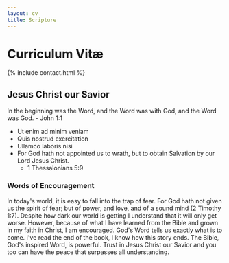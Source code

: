 ```yaml
---
layout: cv
title: Scripture
---
```


# Curriculum Vitæ

{% include contact.html %}

## Jesus Christ our Savior

In the beginning was the Word, and the Word was with God, and the Word was God.
    - John 1:1

* Ut enim ad minim veniam
* Quis nostrud exercitation
* Ullamco laboris nisi
* For God hath not appointed us to wrath, but to obtain Salvation by our Lord Jesus Christ.
    - 1 Thessalonians 5:9

### Words of Encouragement

In today's world, it is easy to fall into the trap of fear. For God hath not given us the spirit of fear; but of power, and love, and of a sound mind (2 Timothy 1:7). Despite how dark our world is getting I understand that it will only get worse. However, because of what I have learned from the Bible and grown in my faith in Christ, I am encouraged. God's Word tells us exactly what is to come. I've read the end of the book, I know how this story ends. The Bible, God's inspired Word, is powerful. Trust in Jesus Christ our Savior and you too can have the peace that surpasses all understanding. 